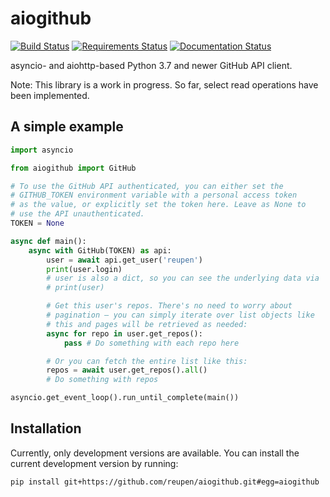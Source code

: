 # aiogithub

[![Build Status](https://travis-ci.org/reupen/aiogithub.svg?branch=master)](https://travis-ci.org/reupen/aiogithub) [![Requirements Status](https://requires.io/github/reupen/aiogithub/requirements.svg?branch=master)](https://requires.io/github/reupen/aiogithub/requirements/?branch=master) [![Documentation Status](https://readthedocs.org/projects/aiogithub/badge/?version=latest)](http://aiogithub.readthedocs.io/en/latest/?badge=latest)

asyncio- and aiohttp-based Python 3.7 and newer GitHub API client.

Note: This library is a work in progress. So far, select read operations have been implemented.

## A simple example

```python
import asyncio

from aiogithub import GitHub

# To use the GitHub API authenticated, you can either set the 
# GITHUB_TOKEN environment variable with a personal access token 
# as the value, or explicitly set the token here. Leave as None to 
# use the API unauthenticated. 
TOKEN = None

async def main():
    async with GitHub(TOKEN) as api:
        user = await api.get_user('reupen')
        print(user.login)
        # user is also a dict, so you can see the underlying data via
        # print(user)

        # Get this user's repos. There's no need to worry about
        # pagination – you can simply iterate over list objects like
        # this and pages will be retrieved as needed:
        async for repo in user.get_repos():
            pass # Do something with each repo here

        # Or you can fetch the entire list like this:
        repos = await user.get_repos().all()
        # Do something with repos

asyncio.get_event_loop().run_until_complete(main())
```

## Installation

Currently, only development versions are available. You can install the current development version by running:

```
pip install git+https://github.com/reupen/aiogithub.git#egg=aiogithub
```
